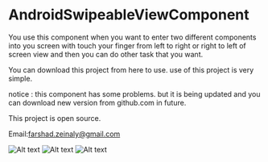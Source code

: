 # AndroidSwipeableViewComponent
You use this component when you want to enter two different components into
you screen with touch your finger from left to right or right to left of screen view
and then you can do other task that you want.

You can download this project from here to use.
use of this project is very simple.

notice :
this component has some problems.
but it is being updated and you can download new version from github.com in future.


This project is open source.

Email:farshad.zeinaly@gmail.com

![Alt text](/pic1.jpg?raw=true "Screenshot1")
![Alt text](/pic2.jpg?raw=true "Screenshot2")
![Alt text](/pic3.jpg?raw=true "Screenshot3")